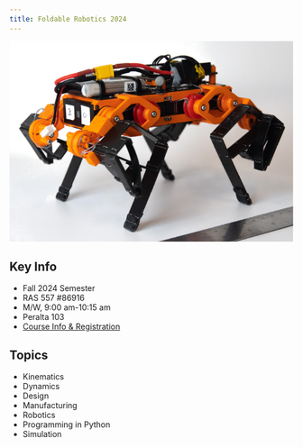 ```yaml
---
title: Foldable Robotics 2024
---
```


![](quadruped.png)

## Key Info

* Fall 2024 Semester  
* RAS 557 #86916  
* M/W, 9:00 am-10:15 am  
* Peralta 103  
* [Course Info & Registration](https://catalog.apps.asu.edu/catalog/classes/classlist?campusOrOnlineSelection=A&catalogNbr=557&honors=F&promod=F&searchType=all&subject=RAS&term=2247#detailsOpen=86916-131772)

## Topics

* Kinematics
* Dynamics
* Design
* Manufacturing
* Robotics
* Programming in Python
* Simulation
